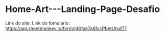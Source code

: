 # Home-Art---Landing-Page-Desafio
Link do site:
Link do fomulario: https://api.sheetmonkey.io/form/jd61ze7a6fccPbetUtxdT7
